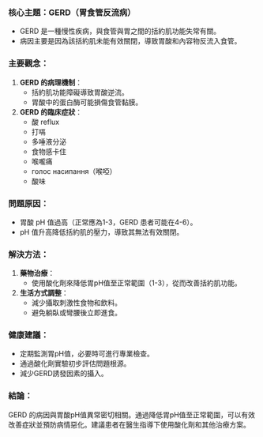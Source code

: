 ### 核心主題：GERD（胃食管反流病）
- GERD 是一種慢性疾病，與食管與胃之間的括約肌功能失常有關。
- 病因主要是因為該括約肌未能有效關閉，導致胃酸和內容物反流入食管。

### 主要觀念：
1. **GERD 的病理機制**：
   - 括約肌功能障礙導致胃酸逆流。
   - 胃酸中的蛋白酶可能損傷食管黏膜。
2. **GERD 的臨床症狀**：
   - 酸 reflux
   - 打嗝
   - 多唾液分泌
   - 食物感卡住
   - 喉嚨痛
   -  голос насипання（喉啞）
   - 酸味

### 問題原因：
- 胃酸 pH 值過高（正常應為1-3，GERD 患者可能在4-6）。
- pH 值升高降低括約肌的壓力，導致其無法有效關閉。

### 解決方法：
1. **藥物治療**：
   - 使用酸化劑來降低胃pH值至正常範圍（1-3），從而改善括約肌功能。
2. **生活方式調整**：
   - 減少攝取刺激性食物和飲料。
   - 避免躺臥或彎腰後立即進食。

### 健康建議：
- 定期監測胃pH值，必要時可進行專業檢查。
- 通過酸化劑實驗初步評估問題根源。
- 減少GERD誘發因素的攝入。

### 結論：
 GERD 的病因與胃酸pH值異常密切相關。通過降低胃pH值至正常範圍，可以有效改善症狀並預防病情惡化。建議患者在醫生指導下使用酸化劑和其他治療方案。